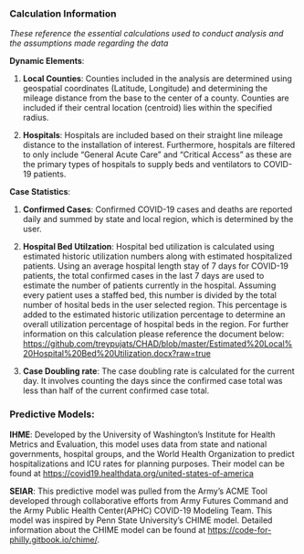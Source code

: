 ### Calculation Information

*These reference the essential calculations used to conduct analysis and
the assumptions made regarding the data*

**Dynamic Elements**:

1.  **Local Counties**: Counties included in the analysis are determined
    using geospatial coordinates (Latitude, Longitude) and determining
    the mileage distance from the base to the center of a county.
    Counties are included if their central location (centroid) lies within the
    specified radius.

2.  **Hospitals**: Hospitals are included based on their straight line mileage distance to the
    installation of interest. Furthermore, hospitals are filtered to
    only include “General Acute Care” and “Critical Access” as these are the
    primary types of hospitals to supply beds and ventilators to
    COVID-19 patients.

**Case Statistics**:

1.  **Confirmed Cases**: Confirmed COVID-19 cases and deaths are
    reported daily and summed by state and local region, which is
    determined by the user.

2.  **Hospital Bed Utilzation**: Hospital bed utilization is calculated using estimated historic utilization numbers
    along with estimated hospitalized patients. Using an average hospital length stay of 7 days for COVID-19 patients, the total       confirmed cases in the last 7 days are used to estimate the number of patients currently in the hospital. Assuming every       patient uses a staffed bed, this number is divided by the total number of hosital beds in the user selected region. This percentage is added to the estimated historic utilization percentage to determine an overall utilization percentage of hospital beds in the region. For further information on this calculation please reference the document below:
    https://github.com/treypujats/CHAD/blob/master/Estimated%20Local%20Hospital%20Bed%20Utilization.docx?raw=true

3.  **Case Doubling rate**: The case doubling rate is calculated for the current day. It involves counting the days since the confirmed case total was less than half of the current confirmed case total.

### Predictive Models:

**IHME**: Developed by the University of Washington’s Institute for
Health Metrics and Evaluation, this model uses data from state and
national governments, hospital groups, and the World Health Organization
to predict hospitalizations and ICU rates for planning purposes. Their model can be found at
<a href="https://covid19.healthdata.org/united-states-of-america" class="uri">https://covid19.healthdata.org/united-states-of-america

**SEIAR**: This predictive model was pulled from the Army’s ACME Tool
developed through collaborative efforts from Army Futures Command and
the Army Public Health Center(APHC) COVID-19 Modeling Team. This model
was inspired by Penn State University’s CHIME model. Detailed
information about the CHIME model can be found at
<a href="https://code-for-philly.gitbook.io/chime/" class="uri">https://code-for-philly.gitbook.io/chime/</a>.
